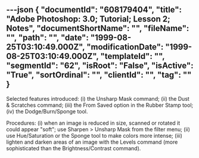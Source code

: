 ---json
{
  "documentId": "608179404",
  "title": "Adobe Photoshop: 3.0; Tutorial; Lesson 2; Notes",
  "documentShortName": "",
  "fileName": "",
  "path": "",
  "date": "1999-08-25T03:10:49.000Z",
  "modificationDate": "1999-08-25T03:10:49.000Z",
  "templateId": "",
  "segmentId": "62",
  "isRoot": "False",
  "isActive": "True",
  "sortOrdinal": "",
  "clientId": "",
  "tag": ""
}
---

Selected features introduced:
(i) the Unsharp Mask command;
(ii) the Dust & Scratches command;
(iii) the From Saved option in the Rubber Stamp tool;
(iv) the Dodge/Burn/Sponge tool.

Procedures:
(i) when an image is reduced in size, scanned or rotated it could appear &quot;soft&quot;; use Sharpen &gt; Unsharp Mask from the filter menu;
(ii) use Hue/Saturation or the Sponge tool to make colors more intense;
(iii) lighten and darken areas of an image with the Levels command (more sophisticated than the Brightness/Contrast command).
